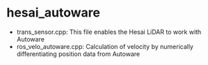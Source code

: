 # hesai_autoware
- trans_sensor.cpp: This file enables the Hesai LiDAR to work with Autoware
- ros_velo_autoware.cpp: Calculation of velocity by numerically differentiating position data from Autoware
